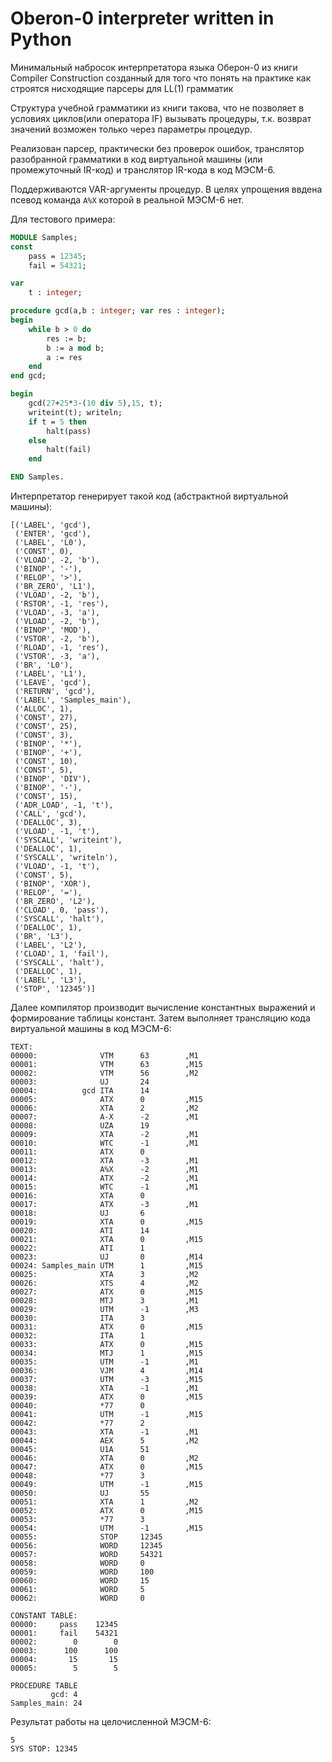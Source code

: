 # Oberon-0 interpreter written in Python

Минимальный набросок интерпретатора языка Оберон-0 из книги Compiler Construction созданный для того что понять на практике как строятся нисходящие парсеры для LL(1) грамматик

Структура учебной грамматики из книги такова, что не позволяет в условиях циклов(или оператора IF) вызывать процедуры, т.к. возврат значений возможен только через параметры процедур.

Реализован парсер, практически без проверок ошибок, транслятор разобранной грамматики в код виртуальной машины (или промежуточный IR-код) и транслятор IR-кода в код МЭСМ-6.

Поддерживаются VAR-аргументы процедур. В целях упрощения ввдена псевод команда `A%X` которой в реальной МЭСМ-6 нет.

Для тестового примера:

```pascal
MODULE Samples;
const
    pass = 12345;
    fail = 54321;

var
    t : integer;

procedure gcd(a,b : integer; var res : integer);
begin
    while b > 0 do
        res := b;
        b := a mod b;
        a := res
    end
end gcd;

begin
    gcd(27+25*3-(10 div 5),15, t);
    writeint(t); writeln;
    if t = 5 then
        halt(pass)
    else
        halt(fail)
    end

END Samples.
```

Интерпретатор генерирует такой код (абстрактной виртуальной машины):

```
[('LABEL', 'gcd'),
 ('ENTER', 'gcd'),
 ('LABEL', 'L0'),
 ('CONST', 0),
 ('VLOAD', -2, 'b'),
 ('BINOP', '-'),
 ('RELOP', '>'),
 ('BR_ZERO', 'L1'),
 ('VLOAD', -2, 'b'),
 ('RSTOR', -1, 'res'),
 ('VLOAD', -3, 'a'),
 ('VLOAD', -2, 'b'),
 ('BINOP', 'MOD'),
 ('VSTOR', -2, 'b'),
 ('RLOAD', -1, 'res'),
 ('VSTOR', -3, 'a'),
 ('BR', 'L0'),
 ('LABEL', 'L1'),
 ('LEAVE', 'gcd'),
 ('RETURN', 'gcd'),
 ('LABEL', 'Samples_main'),
 ('ALLOC', 1),
 ('CONST', 27),
 ('CONST', 25),
 ('CONST', 3),
 ('BINOP', '*'),
 ('BINOP', '+'),
 ('CONST', 10),
 ('CONST', 5),
 ('BINOP', 'DIV'),
 ('BINOP', '-'),
 ('CONST', 15),
 ('ADR_LOAD', -1, 't'),
 ('CALL', 'gcd'),
 ('DEALLOC', 3),
 ('VLOAD', -1, 't'),
 ('SYSCALL', 'writeint'),
 ('DEALLOC', 1),
 ('SYSCALL', 'writeln'),
 ('VLOAD', -1, 't'),
 ('CONST', 5),
 ('BINOP', 'XOR'),
 ('RELOP', '='),
 ('BR_ZERO', 'L2'),
 ('CLOAD', 0, 'pass'),
 ('SYSCALL', 'halt'),
 ('DEALLOC', 1),
 ('BR', 'L3'),
 ('LABEL', 'L2'),
 ('CLOAD', 1, 'fail'),
 ('SYSCALL', 'halt'),
 ('DEALLOC', 1),
 ('LABEL', 'L3'),
 ('STOP', '12345')]
```

Далее компилятор производит вычисление константных выражений и формирование таблицы констант.
Затем выполняет трансляцию кода виртуальной машины в код МЭСМ-6:

```
TEXT:
00000:              VTM      63        ,M1
00001:              VTM      63        ,M15
00002:              VTM      56        ,M2
00003:              UJ       24        
00004:          gcd ITA      14        
00005:              ATX      0         ,M15
00006:              XTA      2         ,M2
00007:              A-X      -2        ,M1
00008:              UZA      19        
00009:              XTA      -2        ,M1
00010:              WTC      -1        ,M1
00011:              ATX      0         
00012:              XTA      -3        ,M1
00013:              A%X      -2        ,M1
00014:              ATX      -2        ,M1
00015:              WTC      -1        ,M1
00016:              XTA      0         
00017:              ATX      -3        ,M1
00018:              UJ       6         
00019:              XTA      0         ,M15
00020:              ATI      14        
00021:              XTA      0         ,M15
00022:              ATI      1         
00023:              UJ       0         ,M14
00024: Samples_main UTM      1         ,M15
00025:              XTA      3         ,M2
00026:              XTS      4         ,M2
00027:              ATX      0         ,M15
00028:              MTJ      3         ,M1
00029:              UTM      -1        ,M3
00030:              ITA      3         
00031:              ATX      0         ,M15
00032:              ITA      1         
00033:              ATX      0         ,M15
00034:              MTJ      1         ,M15
00035:              UTM      -1        ,M1
00036:              VJM      4         ,M14
00037:              UTM      -3        ,M15
00038:              XTA      -1        ,M1
00039:              ATX      0         ,M15
00040:              *77      0         
00041:              UTM      -1        ,M15
00042:              *77      2         
00043:              XTA      -1        ,M1
00044:              AEX      5         ,M2
00045:              U1A      51        
00046:              XTA      0         ,M2
00047:              ATX      0         ,M15
00048:              *77      3         
00049:              UTM      -1        ,M15
00050:              UJ       55        
00051:              XTA      1         ,M2
00052:              ATX      0         ,M15
00053:              *77      3         
00054:              UTM      -1        ,M15
00055:              STOP     12345     
00056:              WORD     12345     
00057:              WORD     54321     
00058:              WORD     0         
00059:              WORD     100       
00060:              WORD     15        
00061:              WORD     5         
00062:              WORD     0         

CONSTANT TABLE:
00000:     pass    12345
00001:     fail    54321
00002:        0        0
00003:      100      100
00004:       15       15
00005:        5        5

PROCEDURE TABLE
         gcd: 4
Samples_main: 24
```

Результат работы на целочисленной МЭСМ-6:

```
5
SYS STOP: 12345
```
